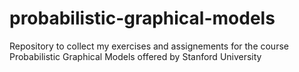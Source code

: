 # probabilistic-graphical-models
Repository to collect my exercises and assignements for the course Probabilistic Graphical Models offered by Stanford University
